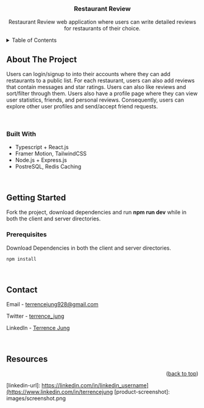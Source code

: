 <a name="readme-top"></a>

<!-- PROJECT LOGO -->
<br />
<div align="center">
  <h3 align="center">Restaurant Review</h3>

  <p align="center">
    Restaurant Review web application where users can write detailed reviews for restaurants of their choice.
  </p>
</div>



<!-- TABLE OF CONTENTS -->
<details>
  <summary>Table of Contents</summary>
  <ol>
    <li>
      <a href="#about-the-project">About The Project</a>
      <ul>
        <li><a href="#built-with">Built With</a></li>
      </ul>
    </li>
    <li>
      <a href="#getting-started">Getting Started</a>
      <ul>
        <li><a href="#prerequisites">Prerequisites</a></li>
      </ul>
    </li>
    <li><a href="#usage">Usage</a></li>
    <!-- <li><a href="#roadmap">Roadmap</a></li> -->
    <li><a href="#contact">Contact</a></li>
    <!--<li><a href="#acknowledgments">Acknowledgments</a></li>-->
  </ol>
</details>



<!-- ABOUT THE PROJECT -->
## About The Project

Users can login/signup to into their accounts where they can add restaurants to a public list. For each restaurant, users can also add reviews that contain messages and star ratings. Users can also like reviews and sort/filter through them. Users also have a profile page where they can view user statistics, friends, and personal reviews. Consequently, users can explore other user profiles and send/accept friend requests. 

<br/>

### Built With

* Typescript + React.js
* Framer Motion, TailwindCSS
* Node.js + Express.js
* PostreSQL, Redis Caching
  
<br/>

<!-- GETTING STARTED -->
## Getting Started

Fork the project, download dependencies and run <strong>npm run dev</strong> while in both the client and server directories.

### Prerequisites

Download Dependencies in both the client and server directories.

```sh
npm install
```

<br/>

<!-- ROADMAP 
## Roadmap (Stretch Goals)

- [ ] Aesthetic grid layout of place cards
- [ ] Category filters
- [ ] Advanced filter modal
- [ ] Search bar with suggestions/debouncing
- [ ] Sidebar modal with login/signup
- [ ] Explore page where users can view public bookmark collections
- [ ] Profile page with personal collections and follower management

### Stretch Goals
- [ ] Live messaging with mutual followers
- [ ] AI recommendation based on user collections
- [ ] Location preferences

<br/>
-->
<!-- CONTACT -->
## Contact
Email - terrencejung928@gmail.com

Twitter - [terrence_jung](https://twitter.com/terrence_jung)

LinkedIn - [Terrence Jung](https://www.linkedin.com/in/terrencejung/)

<br/>

<!-- ACKNOWLEDGMENTS -->
## Resources

<!--* [Yelp Fusion API](https://fusion.yelp.com/)-->

<!-- REFLECTION
## Reflection

Creating this project truly strengthened my understanding of full stack development using React.js with Express.js. I believe that this project will set the foundation for an even stronger foundation in full stack development later on. Although this app's functionality was mostly completed, I want to further refactor/upgrade this project into a bookmarking, social media app that has features similar to Pinterest. The reason for this transition is because I want to provide a more usable application to a wider audience. I personally also think that it would be nice to have a designated platform where I can store all of my food/drink recommendations around the world rather than having to do a deep search within my google maps bookmarks. I would call this app "Margo", short for "Mark and go" :) -->

<p align="right">(<a href="#readme-top">back to top</a>)</p>



<!-- MARKDOWN LINKS & IMAGES -->
<!-- https://www.markdownguide.org/basic-syntax/#reference-style-links -->
[linkedin-shield]: https://img.shields.io/badge/-LinkedIn-black.svg?style=for-the-badge&logo=linkedin&colorB=555
[linkedin-url]: https://linkedin.com/in/linkedin_username](https://www.linkedin.com/in/terrencejung
[product-screenshot]: images/screenshot.png

